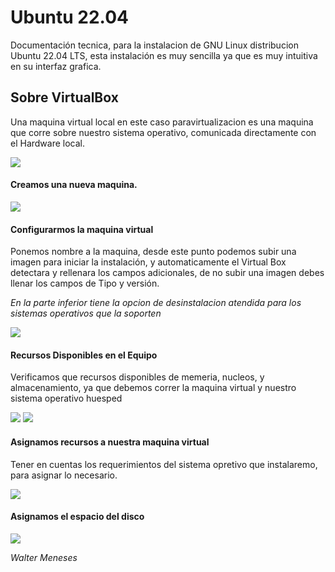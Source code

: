 # Ubuntu 22.04

Documentación tecnica, para la instalacion de GNU Linux distribucion Ubuntu 22.04 LTS, esta instalación es muy sencilla ya que es muy intuitiva en su interfaz grafica.

## Sobre VirtualBox

Una maquina virtual local en este caso paravirtualizacion es una maquina que corre sobre nuestro sistema operativo, comunicada directamente con el Hardware local.

![][img1]

#### Creamos una nueva maquina.

![][img2]

#### Configurarmos la maquina virtual

Ponemos nombre a la maquina, desde este punto podemos subir una imagen para iniciar la instalación, y automaticamente el Virtual Box detectara y rellenara los campos adicionales, de no subir una imagen debes llenar los campos de Tipo y versión.

*En la parte inferior tiene la opcion de desinstalacion atendida para los sistemas operativos que la soporten*

![][img3]

#### Recursos Disponibles en el Equipo

Verificamos que recursos disponibles de memeria, nucleos, y almacenamiento, ya que debemos correr la maquina virtual y nuestro sistema operativo huesped

![][img4]
![][img6]

#### Asignamos recursos a nuestra maquina virtual

Tener en cuentas los requerimientos del sistema opretivo que instalaremo, para asignar lo necesario.

![][img5]

#### Asignamos el espacio del disco 

![][img7]




*Walter Meneses*

[img7]: /assets/Captura%20de%20pantalla%20(8).png

[img6]: /assets/Captura%20de%20pantalla%20(7).png

[img5]: /assets/Captura%20de%20pantalla%20(6).png

[img4]: /assets/Captura%20de%20pantalla%20(5).png

[img3]: /assets/Captura%20de%20pantalla%20(4).png

[img2]: /assets/Captura%20de%20pantalla%20(3).png

[img1]: /assets/Captura%20de%20pantalla%20(2).png